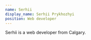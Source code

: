 ```yaml
---
name: Serhii
display_name: Serhii Prykhozhyi
position: Web developer
---
```

Serhii is a web developer from Calgary.